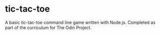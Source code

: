# tic-tac-toe
A basic tic-tac-toe command line game written with Node.js. 
Completed as part of the curriculum for The Odin Project.
